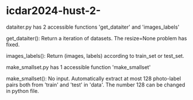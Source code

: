 # icdar2024-hust-2-

dataiter.py has 2 accessible functions 'get_dataiter' and 'images_labels'

get_dataiter(): Return a iteration of datasets. The resize=None problem has fixed.

images_labels(): Return (images, labels) according to train_set or test_set.



make_smallset.py has 1 accessible function 'make_smallset'

make_smallset(): No input. Automatically extract at most 128 photo-label pairs both from 'train' and 'test' in 'data'. The number 128 can be changed in python file.
